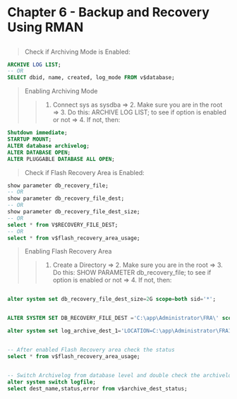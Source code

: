 # Chapter 6 - Backup and Recovery Using RMAN

##

> Check if Archiving Mode is Enabled:

```sql
ARCHIVE LOG LIST;
-- OR
SELECT dbid, name, created, log_mode FROM v$database;
```

> Enabling Archiving Mode
>
> > 1. Connect sys as sysdba => 2. Make sure you are in the root => 3. Do this: ARCHIVE LOG LIST; to see if option is enabled or not => 4. If not, then:

```sql
Shutdown immediate;
STARTUP MOUNT;
ALTER database archivelog;
ALTER DATABASE OPEN;
ALTER PLUGGABLE DATABASE ALL OPEN;
```

> Check if Flash Recovery Area is Enabled:

```sql
show parameter db_recovery_file;
-- OR
show parameter db_recovery_file_dest;
-- OR
show parameter db_recovery_file_dest_size;
-- OR
select * from V$RECOVERY_FILE_DEST;
-- OR
select * from v$flash_recovery_area_usage;
```

> Enabling Flash Recovery Area
>
> > 1. Create a Directory => 2. Make sure you are in the root => 3. Do this: SHOW PARAMETER db_recovery_file; to see if option is enabled or not => 4. If not, then:

```sql

alter system set db_recovery_file_dest_size=2G scope=both sid='*';


ALTER SYSTEM SET DB_RECOVERY_FILE_DEST ='C:\app\Administrator\FRA\' scope=both sid='*';

alter system set log_archive_dest_1='LOCATION=C:\app\Administrator\FRA1\' scope=both;


-- After enabled Flash Recovery area check the status
select * from v$flash_recovery_area_usage;


-- Switch Archivelog from database level and double check the archivelog
alter system switch logfile;
select dest_name,status,error from v$archive_dest_status;
```
